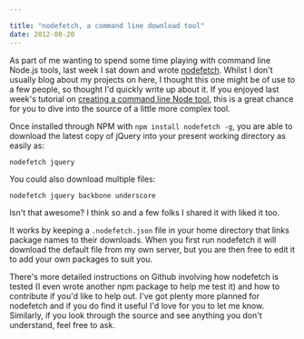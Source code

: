 ```yaml
---

title: "nodefetch, a command line download tool"
date: 2012-08-20
---
```


As part of me wanting to spend some time playing with command line Node.js tools, last week I sat down and wrote [nodefetch](https://github.com/jackfranklin/nodefetch). Whilst I don&#39;t usually blog about my projects on here, I thought this one might be of use to a few people, so thought I&#39;d quickly write up about it. If you enjoyed last week&#39;s tutorial on [creating a command line Node tool](http://javascriptplayground.com/blog/2012/08/writing-a-command-line-node-tool), this is a great chance for you to dive into the source of a little more complex tool.

Once installed through NPM with `npm install nodefetch -g`, you are able to download the latest copy of jQuery into your present working directory as easily as:

    nodefetch jquery

You could also download multiple files:

    nodefetch jquery backbone underscore

Isn&#39;t that awesome? I think so and a few folks I shared it with liked it too.

It works by keeping a `.nodefetch.json` file in your home directory that links package names to their downloads. When you first run nodefetch it will download the default file from my own server, but you are then free to edit it to add your own packages to suit you.

There&#39;s more detailed instructions on Github involving how nodefetch is tested (I even wrote another npm package to help me test it) and how to contribute if you&#39;d like to help out. I&#39;ve got plenty more planned for nodefetch and if you do find it useful I&#39;d love for you to let me know. Similarly, if you look through the source and see anything you don&#39;t understand, feel free to ask.

